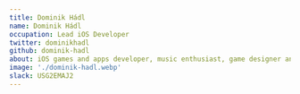 ```yaml
---
title: Dominik Hádl
name: Dominik Hádl
occupation: Lead iOS Developer
twitter: dominikhadl
github: dominik-hadl
about: iOS games and apps developer, music enthusiast, game designer and stuff. I love mechanical keyboards. /ˈɡɪf/
image: './dominik-hadl.webp'
slack: USG2EMAJ2
---
```

